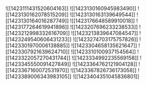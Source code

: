 ![[1423111431520604163]]
![[1423130160945983490]]
![[1423130162078515209]]
![[1423130163139649544]]
![[1423130164016287749]]
![[1423176648589910018]]
![[1423177264619941896]]
![[1423207696233238533]]
![[1423212998332616709]]
![[1423213839647084547]]
![[1423249540606431233]]
![[1423274703175757826]]
![[1423301970006138885]]
![[1423304658135621647]]
![[1423307921639624710]]
![[1423310100937154564]]
![[1423322057270431744]]
![[1423334992235569158]]
![[1423345550091427849]]
![[1423364762121904128]]
![[1423367160072531970]]
![[1423367826736173058]]
![[1423389006343983105]]
![[1423404351045836801]]
